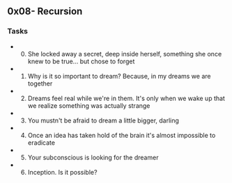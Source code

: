 ## 0x08- Recursion
### Tasks
- 0. She locked away a secret, deep inside herself, something she once knew to be true... but chose to forget
- 1. Why is it so important to dream? Because, in my dreams we are together
- 2. Dreams feel real while we're in them. It's only when we wake up that we realize something was actually strange
- 3. You mustn't be afraid to dream a little bigger, darling
- 4. Once an idea has taken hold of the brain it's almost impossible to eradicate
- 5. Your subconscious is looking for the dreamer
- 6. Inception. Is it possible?
